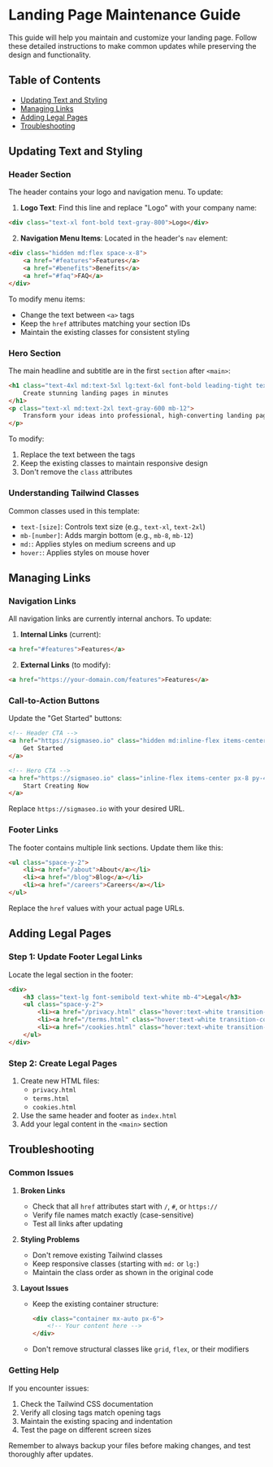 # Landing Page Maintenance Guide

This guide will help you maintain and customize your landing page. Follow these detailed instructions to make common updates while preserving the design and functionality.

## Table of Contents
- [Updating Text and Styling](#updating-text-and-styling)
- [Managing Links](#managing-links)
- [Adding Legal Pages](#adding-legal-pages)
- [Troubleshooting](#troubleshooting)

## Updating Text and Styling

### Header Section
The header contains your logo and navigation menu. To update:

1. **Logo Text**: Find this line and replace "Logo" with your company name:
```html
<div class="text-xl font-bold text-gray-800">Logo</div>
```

2. **Navigation Menu Items**: Located in the header's `nav` element:
```html
<div class="hidden md:flex space-x-8">
    <a href="#features">Features</a>
    <a href="#benefits">Benefits</a>
    <a href="#faq">FAQ</a>
</div>
```
To modify menu items:
- Change the text between `<a>` tags
- Keep the `href` attributes matching your section IDs
- Maintain the existing classes for consistent styling

### Hero Section
The main headline and subtitle are in the first `section` after `<main>`:

```html
<h1 class="text-4xl md:text-5xl lg:text-6xl font-bold leading-tight text-gray-900 mb-8">
    Create stunning landing pages in minutes
</h1>
<p class="text-xl md:text-2xl text-gray-600 mb-12">
    Transform your ideas into professional, high-converting landing pages
</p>
```

To modify:
1. Replace the text between the tags
2. Keep the existing classes to maintain responsive design
3. Don't remove the `class` attributes

### Understanding Tailwind Classes
Common classes used in this template:
- `text-[size]`: Controls text size (e.g., `text-xl`, `text-2xl`)
- `mb-[number]`: Adds margin bottom (e.g., `mb-8`, `mb-12`)
- `md:`: Applies styles on medium screens and up
- `hover:`: Applies styles on mouse hover

## Managing Links

### Navigation Links
All navigation links are currently internal anchors. To update:

1. **Internal Links** (current):
```html
<a href="#features">Features</a>
```

2. **External Links** (to modify):
```html
<a href="https://your-domain.com/features">Features</a>
```

### Call-to-Action Buttons
Update the "Get Started" buttons:

```html
<!-- Header CTA -->
<a href="https://sigmaseo.io" class="hidden md:inline-flex items-center px-6 py-2 bg-blue-600">
    Get Started
</a>

<!-- Hero CTA -->
<a href="https://sigmaseo.io" class="inline-flex items-center px-8 py-4">
    Start Creating Now
</a>
```

Replace `https://sigmaseo.io` with your desired URL.

### Footer Links
The footer contains multiple link sections. Update them like this:

```html
<ul class="space-y-2">
    <li><a href="/about">About</a></li>
    <li><a href="/blog">Blog</a></li>
    <li><a href="/careers">Careers</a></li>
</ul>
```

Replace the `href` values with your actual page URLs.

## Adding Legal Pages

### Step 1: Update Footer Legal Links
Locate the legal section in the footer:

```html
<div>
    <h3 class="text-lg font-semibold text-white mb-4">Legal</h3>
    <ul class="space-y-2">
        <li><a href="/privacy.html" class="hover:text-white transition-colors duration-300">Privacy Policy</a></li>
        <li><a href="/terms.html" class="hover:text-white transition-colors duration-300">Terms of Service</a></li>
        <li><a href="/cookies.html" class="hover:text-white transition-colors duration-300">Cookie Policy</a></li>
    </ul>
</div>
```

### Step 2: Create Legal Pages
1. Create new HTML files:
   - `privacy.html`
   - `terms.html`
   - `cookies.html`
2. Use the same header and footer as `index.html`
3. Add your legal content in the `<main>` section

## Troubleshooting

### Common Issues

1. **Broken Links**
   - Check that all `href` attributes start with `/`, `#`, or `https://`
   - Verify file names match exactly (case-sensitive)
   - Test all links after updating

2. **Styling Problems**
   - Don't remove existing Tailwind classes
   - Keep responsive classes (starting with `md:` or `lg:`)
   - Maintain the class order as shown in the original code

3. **Layout Issues**
   - Keep the existing container structure:
     ```html
     <div class="container mx-auto px-6">
         <!-- Your content here -->
     </div>
     ```
   - Don't remove structural classes like `grid`, `flex`, or their modifiers

### Getting Help
If you encounter issues:
1. Check the Tailwind CSS documentation
2. Verify all closing tags match opening tags
3. Maintain the existing spacing and indentation
4. Test the page on different screen sizes

Remember to always backup your files before making changes, and test thoroughly after updates.